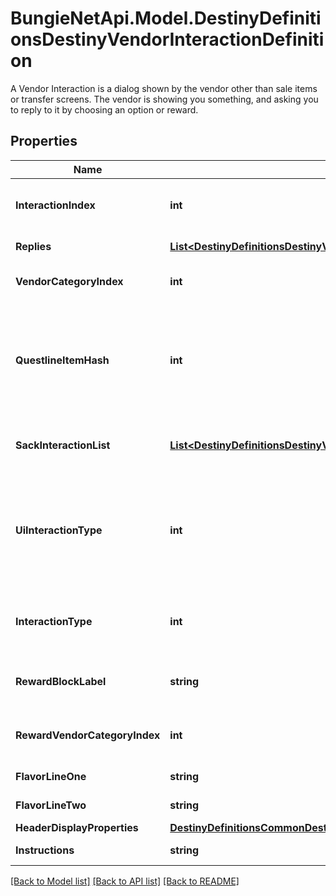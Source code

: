 # BungieNetApi.Model.DestinyDefinitionsDestinyVendorInteractionDefinition
A Vendor Interaction is a dialog shown by the vendor other than sale items or transfer screens. The vendor is showing you something, and asking you to reply to it by choosing an option or reward.
## Properties

Name | Type | Description | Notes
------------ | ------------- | ------------- | -------------
**InteractionIndex** | **int** | The position of this interaction in its parent array. Note that this is NOT content agnostic, and should not be used as such. | [optional] 
**Replies** | [**List&lt;DestinyDefinitionsDestinyVendorInteractionReplyDefinition&gt;**](DestinyDefinitionsDestinyVendorInteractionReplyDefinition.md) | The potential replies that the user can make to the interaction. | [optional] 
**VendorCategoryIndex** | **int** | If &gt;&#x3D; 0, this is the category of sale items to show along with this interaction dialog. | [optional] 
**QuestlineItemHash** | **int** | If this interaction dialog is about a quest, this is the questline related to the interaction. You can use this to show the quest overview, or even the character&#39;s status with the quest if you use it to find the character&#39;s current Quest Step by checking their inventory against this questlineItemHash&#39;s DestinyInventoryItemDefinition.setData. | [optional] 
**SackInteractionList** | [**List&lt;DestinyDefinitionsDestinyVendorInteractionSackEntryDefinition&gt;**](DestinyDefinitionsDestinyVendorInteractionSackEntryDefinition.md) | If this interaction is meant to show you sacks, this is the list of types of sacks to be shown. If empty, the interaction is not meant to show sacks. | [optional] 
**UiInteractionType** | **int** | A UI hint for the behavior of the interaction screen. This is useful to determine what type of interaction is occurring, such as a prompt to receive a rank up reward or a prompt to choose a reward for completing a quest. The hash isn&#39;t as useful as the Enum in retrospect, well what can you do. Try using interactionType instead. | [optional] 
**InteractionType** | **int** | The enumerated version of the possible UI hints for vendor interactions, which is a little easier to grok than the hash found in uiInteractionType. | [optional] 
**RewardBlockLabel** | **string** | If this interaction is displaying rewards, this is the text to use for the header of the reward-displaying section of the interaction. | [optional] 
**RewardVendorCategoryIndex** | **int** | If the vendor&#39;s reward list is sourced from one of his categories, this is the index into the category array of items to show. | [optional] 
**FlavorLineOne** | **string** | If the vendor interaction has flavor text, this is some of it. | [optional] 
**FlavorLineTwo** | **string** | If the vendor interaction has flavor text, this is the rest of it. | [optional] 
**HeaderDisplayProperties** | [**DestinyDefinitionsCommonDestinyDisplayPropertiesDefinition**](DestinyDefinitionsCommonDestinyDisplayPropertiesDefinition.md) | The header for the interaction dialog. | [optional] 
**Instructions** | **string** | The localized text telling the player what to do when they see this dialog. | [optional] 

[[Back to Model list]](../README.md#documentation-for-models) [[Back to API list]](../README.md#documentation-for-api-endpoints) [[Back to README]](../README.md)

